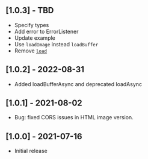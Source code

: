 ## [1.0.3] - TBD
* Specify types
* Add error to ErrorListener
* Update example
* Use `loadImage` instead `loadBuffer`
* Remove [`load`](https://github.com/flutter/flutter/pull/132679)

## [1.0.2] - 2022-08-31
* Added loadBufferAsync and deprecated loadAsync

## [1.0.1] - 2021-08-02
* Bug: fixed CORS issues in HTML image version.

## [1.0.0] - 2021-07-16
* Initial release
